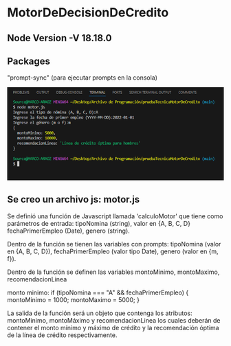 # MotorDeDecisionDeCredito
## Node Version -V 18.18.0
## Packages
"prompt-sync" (para ejecutar prompts en la consola)

![Alt text](image.png)

## Se creo un archivo js: motor.js

Se definió una función de Javascript llamada 'calculoMotor' que tiene como parámetros de entrada: 
tipoNomina (string), valor en {A, B, C, D}
fechaPrimerEmpleo (Date),
genero (string).

Dentro de la función se tienen las variables con prompts:
tipoNomina (valor en {A, B, C, D}),
fechaPrimerEmpleo (valor tipo Date),
genero (valor en {m, f}).
 
Dentro de la función se definen las variables montoMinimo, montoMaximo, recomendacionLinea

monto minimo:
if (tipoNomina === "A" && fechaPrimerEmpleo) {
montoMinimo = 1000;
montoMaximo = 5000;
}

La salida de la función será un objeto que contenga los atributos: montoMinimo, montoMáximo y
recomendacionLinea los cuales deberán de contener el monto mínimo y máximo de crédito y la recomendación óptima de la línea de crédito respectivamente.

